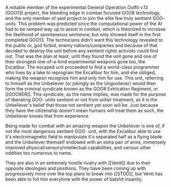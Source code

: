 A notable member of the experimental General Operation Outfit v.13 (GOO13) project, the bleeding edge in combat focused GOO8 technology, and the only member of said project to join the elite few truly sentient GOO- units. This problem was predicted since the computational power of the AI had to be ramped way up to assist in combat, which is theorized to increase the likelihood of spontaneous sentience, but only showed itself in the first completed GOO13. The technicians didn't want this technology revealed to the public or, god forbid, enemy nations/companies and because of that decided to destroy the unit before any sentient rights activists could find out. That was the plan at least, until they found the unit gone and one of their strongest one-of-a-kind experimental weapons gone too, the Excalibur. The escaped unit proceeded to find a world-class programmer who lives by a lake to reprogram the Excalibur for him, and she obliged, making the weapon recognize him and only him for use. This unit, referring to himself as the Unbeliever (or jokingly as the Ungooliever) would then form the criminal syndicate known as the GOO8 Extrication Regiment, or [[GOO8ER]]. This syndicate, as the name implies, was made for the purpose of liberating GOO- units sentient or not from unfair treatment, as it is the Unbeliever's belief that those not sentient yet soon will be. Just because they have the citizenship doesn't mean humans will treat them as such, the Unbeliever knows that from experience. 

Being made for combat with an amazing weapon the Unbeliever is one of, if not *the* most dangerous sentient GOO- unit, with the Excalibur able to use it's electromagnetic field to manipulate it's separated half as a flying blade and the Unbeliever themself endowed with an extra pair of arms, immensely improved physical/sensory/intellectual capabilities, and various other oddities too numerous to name.

They are also in an extremely hostile rivalry with [[Venti]] due to their opposite ideologies and positions. They have been coming up with progressively more over the top plans to break into [[STDD]], but Venti has been able to foil him everytime with the power of batshit insanity.